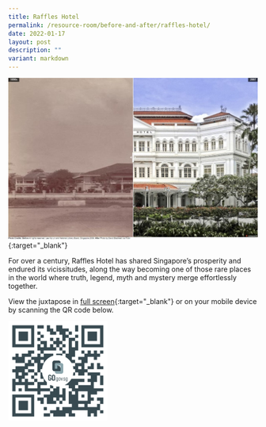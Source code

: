 ```yaml
---
title: Raffles Hotel
permalink: /resource-room/before-and-after/raffles-hotel/
date: 2022-01-17
layout: post
description: ""
variant: markdown
---
```

[![Alt text for image on Isomer site](/images/before-after-image-raffles-hotel.jpg)](https://go.gov.sg/iyjja0){:target="_blank"}

For over a century, Raffles Hotel has shared Singapore’s prosperity and endured its vicissitudes, along the way becoming one of those rare places in the world where truth, legend, myth and mystery merge effortlessly together. 

View the juxtapose in [full screen](https://go.gov.sg/iyjja0){:target="_blank"} or on your mobile device by scanning the QR code below.

<img src="/images/qr-code-beforeafter-raffles-hotel-qr.png" alt="qr-code-beforeafter-raffles-hotel" style="width:200px;">
